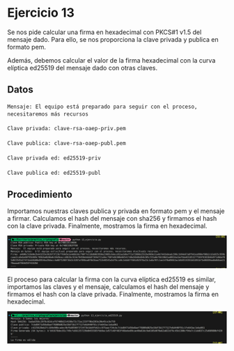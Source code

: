 # Ejercicio 13

Se nos pide calcular una firma en hexadecimal con PKCS#1 v1.5 del mensaje dado. Para ello, se nos proporciona la clave privada y publica en formato pem.

Además, debemos calcular el valor de la firma hexadecimal con la curva elíptica ed25519 del mensaje dado con otras claves.

## Datos

```bash
Mensaje: El equipo está preparado para seguir con el proceso, 
necesitaremos más recursos

Clave privada: clave-rsa-oaep-priv.pem

Clave publica: clave-rsa-oaep-publ.pem

Clave privada ed: ed25519-priv

Clave publica ed: ed25519-publ
```

## Procedimiento

Importamos nuestras claves publica y privada en formato pem y el mensaje a firmar. Calculamos el hash del mensaje con sha256 y firmamos el hash con la clave privada. Finalmente, mostramos la firma en hexadecimal.

![Ejercicio 13](./imgs/13.png)

El proceso para calcular la firma con la curva elíptica ed25519 es similar, importamos las claves y el mensaje, calculamos el hash del mensaje y firmamos el hash con la clave privada. Finalmente, mostramos la firma en hexadecimal.

![Ejercicio 13b](./imgs/13b.png)